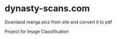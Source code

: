 # dynasty-scans.com
Downlaod manga pics from site and convert it to pdf


Project for Image Classification
